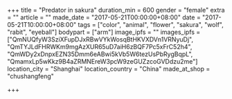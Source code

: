 +++
title = "Predator in sakura"
duration_min = 600
gender = "female"
extra = ""
article = ""
made_date = "2017-05-21T00:00:00+08:00"
date = "2017-05-21T10:00:00+08:00"
tags = ["color", "animal", "flower", "sakura", "wolf", "rabit", "eyeball"]
bodypart = ["arm"]
image_ipfs = ""
images_ipfs = ["QmNUQfyW3SziXFupDJxRBwVYkWosqBtHKVXDVn1VRNyuDj", "QmTYJLdFHRWKm9mgAzXUR65uD7aiH6zBQF7Pc5xFrC52h4", "QmWDy2xDnpxEZN35Dmm6eABwi5kVb5W6tezUsPbRygBqpL", "QmamxLp5wKkz9B4aZRMNEreW3pcW9zeGUZzcoGVDdzu2me"]
location_city = "Shanghai"
location_country = "China"
made_at_shop = "chushangfeng"

+++
